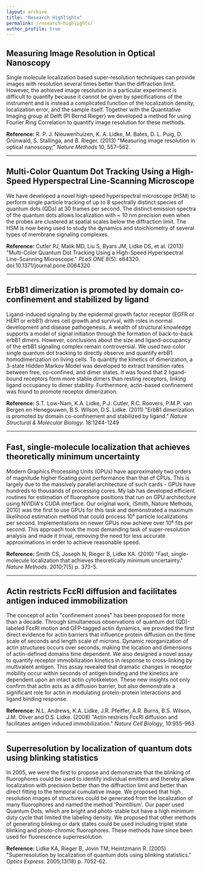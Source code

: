 ```yaml
---
layout: archive
title: "Research Highlights"
permalink: /research-highlights/
author_profile: true
---
```


## Measuring Image Resolution in Optical Nanoscopy

Single molecule localization based super-resolution techniques can provide images with resolution several times better than the diffraction limit. However, the achieved image resolution in a particular experiment is difficult to quantify because it cannot be given by specifications of the instrument and is instead a complicated function of the localization density, localization error, and the sample itself. Together with the Quantitative Imaging group at Delft (PI Bernd Rieger) we developed a method for using Fourier Ring Correlation to quantify image resolution for these methods.

**Reference:** R. P. J. Nieuwenhuizen, K. A. Lidke, M. Bates, D. L. Puig, D. Grünwald, S. Stallinga, and B. Rieger. (2013) "Measuring image resolution in optical nanoscopy," *Nature Methods* 10, 557–562.

---

## Multi-Color Quantum Dot Tracking Using a High-Speed Hyperspectral Line-Scanning Microscope

We have developed a novel high-speed hyperspectral microscope (HSM) to perform single particle tracking of up to 8 spectrally distinct species of quantum dots (QDs) at 30 frames per second. The distinct emission spectra of the quantum dots allows localization with ~ 10 nm precision even when the probes are clustered at spatial scales below the diffraction limit. The HSM is now being used to study the dynamics and stoichiometry of several types of membrane signaling complexes.

**Reference:** Cutler PJ, Malik MD, Liu S, Byars JM, Lidke DS, et al. (2013) "Multi-Color Quantum Dot Tracking Using a High-Speed Hyperspectral Line-Scanning Microscope." *PLoS ONE* 8(5): e64320. doi:10.1371/journal.pone.0064320

---

## ErbB1 dimerization is promoted by domain co-confinement and stabilized by ligand

Ligand-induced signaling by the epidermal growth factor receptor (EGFR or HER1 or erbB1) drives cell growth and survival, with roles in normal development and disease pathogenesis. A wealth of structural knowledge supports a model of signal initiation through the formation of back-to-back erbB1 dimers. However, conclusions about the size and ligand-occupancy of the erbB1 signaling complex remain controversial. We used two-color single quantum dot tracking to directly observe and quantify erbB1 homodimerization on living cells. To quantify the kinetics of dimerization, a 3-state Hidden Markov Model was developed to extract transition rates between free, co-confined, and dimer states. It was found that 2 ligand-bound receptors form more stable dimers than resting receptors, linking ligand occupancy to dimer stability. Furthermore, actin-based confinement was found to promote receptor dimerization.

**Reference:** S.T. Low-Nam, K.A. Lidke, P.J. Cutler, R.C. Roovers, P.M.P. van Bergen en Henegouwen, B.S. Wilson, D.S. Lidke. (2011) "ErbB1 dimerization is promoted by domain co-confinement and stabilized by ligand." *Nature Structural & Molecular Biology*. 18:1244-1249

---

## Fast, single-molecule localization that achieves theoretically minimum uncertainty

Modern Graphics Processing Units (GPUs) have approximately two orders of magnitude higher floating point performance than that of CPUs. This is largely due to the massively parallel architecture of such cards - GPUs have hundreds to thousands of processing cores. My lab has developed efficient routines for estimation of fluorophore positions that run on GPU architecture using NVIDIA's CUDA interface. Our original work, (Smith, Nature Methods, 2010) was the first to use GPUs for this task and demonstrated a maximum likelihood estimation method that could process 10⁵ particle localizations per second. Implementations on newer GPUs now achieve over 10⁶ fits per second. This approach took the most demanding task of super-resolution analysis and made it trivial, removing the need for less accurate approximations in order to achieve reasonable speed.

**Reference:** Smith CS, Joseph N, Rieger B, Lidke KA. (2010) "Fast, single-molecule localization that achieves theoretically minimum uncertainty." *Nature Methods*. 2010;7(5) p. 373-5.

---

## Actin restricts FcεRI diffusion and facilitates antigen induced immobilization

The concept of actin "confinement zones" has been proposed for more than a decade. Through simultaneous observations of quantum dot (QD)-labeled FcεRI motion and GFP-tagged actin dynamics, we provided the first direct evidence for actin barriers that influence protein diffusion on the time scale of seconds and length scale of microns. Dynamic reorganization of actin structures occurs over seconds, making the location and dimensions of actin-defined domains time dependent. We also designed a novel assay to quantify receptor immobilization kinetics in response to cross-linking by multivalent antigen. This assay revealed that dramatic changes in receptor mobility occur within seconds of antigen binding and the kinetics are dependent upon an intact actin cytoskeleton. These new insights not only confirm that actin acts as a diffusion barrier, but also demonstrate a significant role for actin in modulating protein-protein interactions and ligand binding response.

**Reference:** N.L. Andrews, K.A. Lidke, J.R. Pfeiffer, A.R. Burns, B.S. Wilson, J.M. Oliver and D.S. Lidke. (2008) "Actin restricts FcεRI diffusion and facilitates antigen induced immobilization." *Nature Cell Biology*, 10:955-963

---

## Superresolution by localization of quantum dots using blinking statistics

In 2005, we were the first to propose and demonstrate that the blinking of fluorophores could be used to identify individual emitters and thereby allow localization with precision better than the diffraction limit and better than direct fitting to the temporal cumulative image. We proposed that high resolution images of structures could be generated from the localization of many fluorophores and named the method 'Pointillism'. Our paper used Quantum Dots, which are bright and photo-stable but have a high minimum duty cycle that limited the labeling density. We proposed that other methods of generating blinking or dark states could be used including triplet state blinking and photo-chromic fluorophores. These methods have since been used for fluorescence superresolution.

**Reference:** Lidke KA, Rieger B, Jovin TM, Heintzmann R. (2005) "Superresolution by localization of quantum dots using blinking statistics." *Optics Express*. 2005;13(18) p. 7052-62.